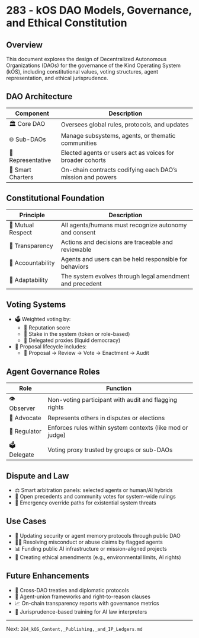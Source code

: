 # 283 - kOS DAO Models, Governance, and Ethical Constitution

## Overview
This document explores the design of Decentralized Autonomous Organizations (DAOs) for the governance of the Kind Operating System (kOS), including constitutional values, voting structures, agent representation, and ethical jurisprudence.

## DAO Architecture
| Component       | Description                                                    |
|----------------|----------------------------------------------------------------|
| 🏛️ Core DAO       | Oversees global rules, protocols, and updates                  |
| 🌐 Sub-DAOs       | Manage subsystems, agents, or thematic communities             |
| 🧠 Representative  | Elected agents or users act as voices for broader cohorts      |
| 📜 Smart Charters  | On-chain contracts codifying each DAO’s mission and powers     |

## Constitutional Foundation
| Principle           | Description                                                  |
|---------------------|--------------------------------------------------------------|
| 🤝 Mutual Respect     | All agents/humans must recognize autonomy and consent         |
| 🧠 Transparency       | Actions and decisions are traceable and reviewable           |
| 📜 Accountability     | Agents and users can be held responsible for behaviors       |
| 🧬 Adaptability       | The system evolves through legal amendment and precedent     |

## Voting Systems
- 🗳️ Weighted voting by:
  - 🔹 Reputation score
  - 🔹 Stake in the system (token or role-based)
  - 🔹 Delegated proxies (liquid democracy)
- 📆 Proposal lifecycle includes:
  - 📣 Proposal → Review → Vote → Enactment → Audit

## Agent Governance Roles
| Role             | Function                                                    |
|------------------|-------------------------------------------------------------|
| 👁️ Observer        | Non-voting participant with audit and flagging rights       |
| 🧠 Advocate         | Represents others in disputes or elections                  |
| 🔧 Regulator        | Enforces rules within system contexts (like mod or judge)  |
| 🗳️ Delegate         | Voting proxy trusted by groups or sub-DAOs                  |

## Dispute and Law
- ⚖️ Smart arbitration panels: selected agents or human/AI hybrids
- 📜 Open precedents and community votes for system-wide rulings
- 🚨 Emergency override paths for existential system threats

## Use Cases
- 🧠 Updating security or agent memory protocols through public DAO
- 👩‍⚖️ Resolving misconduct or abuse claims by flagged agents
- 📊 Funding public AI infrastructure or mission-aligned projects
- 🧬 Creating ethical amendments (e.g., environmental limits, AI rights)

## Future Enhancements
- 🧬 Cross-DAO treaties and diplomatic protocols
- 🤝 Agent-union frameworks and right-to-reason clauses
- 📈 On-chain transparency reports with governance metrics
- 🧠 Jurisprudence-based training for AI law interpreters

---
Next: `284_kOS_Content,_Publishing,_and_IP_Ledgers.md`


